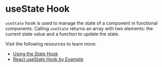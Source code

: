 # useState Hook

`useState` hook is used to manage the state of a component in functional components. Calling `useState` returns an array with two elements: the current state value and a function to update the state.

Visit the following resources to learn more:

- [Using the State Hook](https://beta.reactjs.org/reference/react/useState)
- [React useState Hook by Example](https://www.robinwieruch.de/react-usestate-hook/)
